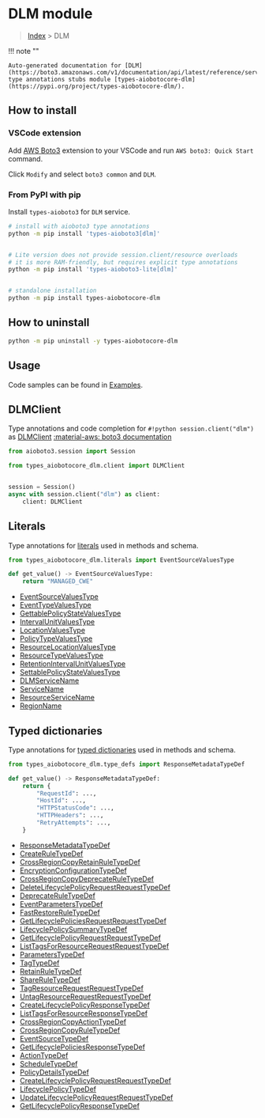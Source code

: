# DLM module

> [Index](../README.md) > DLM


!!! note ""

    Auto-generated documentation for [DLM](https://boto3.amazonaws.com/v1/documentation/api/latest/reference/services/dlm.html#DLM)
    type annotations stubs module [types-aiobotocore-dlm](https://pypi.org/project/types-aiobotocore-dlm/).

## How to install

### VSCode extension

Add [AWS Boto3](https://marketplace.visualstudio.com/items?itemName=Boto3typed.boto3-ide)
extension to your VSCode and run `AWS boto3: Quick Start` command.

Click `Modify` and select `boto3 common` and `DLM`.

### From PyPI with pip

Install `types-aioboto3` for `DLM` service.

```bash
# install with aioboto3 type annotations
python -m pip install 'types-aioboto3[dlm]'


# Lite version does not provide session.client/resource overloads
# it is more RAM-friendly, but requires explicit type annotations
python -m pip install 'types-aioboto3-lite[dlm]'


# standalone installation
python -m pip install types-aiobotocore-dlm
```



## How to uninstall

```bash
python -m pip uninstall -y types-aiobotocore-dlm
```

## Usage

Code samples can be found in [Examples](./usage.md).

## DLMClient

Type annotations and code completion for  `#!python session.client("dlm")` as [DLMClient](./client.md)
[:material-aws: boto3 documentation](https://boto3.amazonaws.com/v1/documentation/api/latest/reference/services/dlm.html#DLM.Client)

```python title="Usage example"
from aioboto3.session import Session

from types_aiobotocore_dlm.client import DLMClient


session = Session()
async with session.client("dlm") as client:
    client: DLMClient
```








## Literals

Type annotations for [literals](./literals.md) used in methods and schema.

```python title="Usage example"
from types_aiobotocore_dlm.literals import EventSourceValuesType

def get_value() -> EventSourceValuesType:
    return "MANAGED_CWE"
```

- [EventSourceValuesType](./literals.md#eventsourcevaluestype)
- [EventTypeValuesType](./literals.md#eventtypevaluestype)
- [GettablePolicyStateValuesType](./literals.md#gettablepolicystatevaluestype)
- [IntervalUnitValuesType](./literals.md#intervalunitvaluestype)
- [LocationValuesType](./literals.md#locationvaluestype)
- [PolicyTypeValuesType](./literals.md#policytypevaluestype)
- [ResourceLocationValuesType](./literals.md#resourcelocationvaluestype)
- [ResourceTypeValuesType](./literals.md#resourcetypevaluestype)
- [RetentionIntervalUnitValuesType](./literals.md#retentionintervalunitvaluestype)
- [SettablePolicyStateValuesType](./literals.md#settablepolicystatevaluestype)
- [DLMServiceName](./literals.md#dlmservicename)
- [ServiceName](./literals.md#servicename)
- [ResourceServiceName](./literals.md#resourceservicename)
- [RegionName](./literals.md#regionname)




## Typed dictionaries

Type annotations for [typed dictionaries](./type_defs.md) used in methods and schema.

```python title="Usage example"
from types_aiobotocore_dlm.type_defs import ResponseMetadataTypeDef

def get_value() -> ResponseMetadataTypeDef:
    return {
        "RequestId": ...,
        "HostId": ...,
        "HTTPStatusCode": ...,
        "HTTPHeaders": ...,
        "RetryAttempts": ...,
    }
```

- [ResponseMetadataTypeDef](./type_defs.md#responsemetadatatypedef)
- [CreateRuleTypeDef](./type_defs.md#createruletypedef)
- [CrossRegionCopyRetainRuleTypeDef](./type_defs.md#crossregioncopyretainruletypedef)
- [EncryptionConfigurationTypeDef](./type_defs.md#encryptionconfigurationtypedef)
- [CrossRegionCopyDeprecateRuleTypeDef](./type_defs.md#crossregioncopydeprecateruletypedef)
- [DeleteLifecyclePolicyRequestRequestTypeDef](./type_defs.md#deletelifecyclepolicyrequestrequesttypedef)
- [DeprecateRuleTypeDef](./type_defs.md#deprecateruletypedef)
- [EventParametersTypeDef](./type_defs.md#eventparameterstypedef)
- [FastRestoreRuleTypeDef](./type_defs.md#fastrestoreruletypedef)
- [GetLifecyclePoliciesRequestRequestTypeDef](./type_defs.md#getlifecyclepoliciesrequestrequesttypedef)
- [LifecyclePolicySummaryTypeDef](./type_defs.md#lifecyclepolicysummarytypedef)
- [GetLifecyclePolicyRequestRequestTypeDef](./type_defs.md#getlifecyclepolicyrequestrequesttypedef)
- [ListTagsForResourceRequestRequestTypeDef](./type_defs.md#listtagsforresourcerequestrequesttypedef)
- [ParametersTypeDef](./type_defs.md#parameterstypedef)
- [TagTypeDef](./type_defs.md#tagtypedef)
- [RetainRuleTypeDef](./type_defs.md#retainruletypedef)
- [ShareRuleTypeDef](./type_defs.md#shareruletypedef)
- [TagResourceRequestRequestTypeDef](./type_defs.md#tagresourcerequestrequesttypedef)
- [UntagResourceRequestRequestTypeDef](./type_defs.md#untagresourcerequestrequesttypedef)
- [CreateLifecyclePolicyResponseTypeDef](./type_defs.md#createlifecyclepolicyresponsetypedef)
- [ListTagsForResourceResponseTypeDef](./type_defs.md#listtagsforresourceresponsetypedef)
- [CrossRegionCopyActionTypeDef](./type_defs.md#crossregioncopyactiontypedef)
- [CrossRegionCopyRuleTypeDef](./type_defs.md#crossregioncopyruletypedef)
- [EventSourceTypeDef](./type_defs.md#eventsourcetypedef)
- [GetLifecyclePoliciesResponseTypeDef](./type_defs.md#getlifecyclepoliciesresponsetypedef)
- [ActionTypeDef](./type_defs.md#actiontypedef)
- [ScheduleTypeDef](./type_defs.md#scheduletypedef)
- [PolicyDetailsTypeDef](./type_defs.md#policydetailstypedef)
- [CreateLifecyclePolicyRequestRequestTypeDef](./type_defs.md#createlifecyclepolicyrequestrequesttypedef)
- [LifecyclePolicyTypeDef](./type_defs.md#lifecyclepolicytypedef)
- [UpdateLifecyclePolicyRequestRequestTypeDef](./type_defs.md#updatelifecyclepolicyrequestrequesttypedef)
- [GetLifecyclePolicyResponseTypeDef](./type_defs.md#getlifecyclepolicyresponsetypedef)

